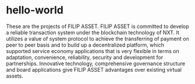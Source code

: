 # hello-world
These are the projects of FILIP ASSET. 
FILIP ASSET is committed to develop a reliable transaction system under the blockchain technology of NXT. 
It utilizes a value of system protocol to achieve the transferring of payment on peer to peer basis and to build up a decentralized platform, which supported service economy applications that is very flexible in terms on adaptation, convenience, reliability, security and development for partnerships. 
Innovative technology, comprehensive governance structure and board applications give FILIP ASSET advantages over existing virtual assets.
